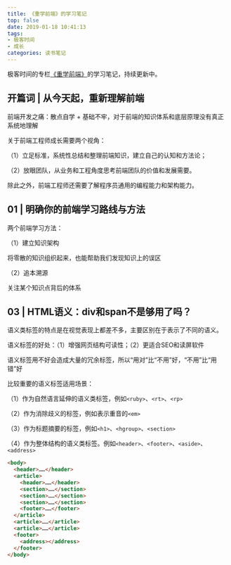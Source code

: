```yaml
---
title: 《重学前端》的学习笔记
top: false
date: 2019-01-18 10:41:13
tags:
- 极客时间
- 成长
categories: 读书笔记
---
```



极客时间的专栏[《重学前端》](https://time.geekbang.org/column/154)的学习笔记，持续更新中。

<!-- more -->


## 开篇词 | 从今天起，重新理解前端

前端开发之痛：散点自学 + 基础不牢，对于前端的知识体系和底层原理没有真正系统地理解

关于前端工程师成长需要两个视角：

（1）立足标准，系统性总结和整理前端知识，建立自己的认知和方法论；

（2）放眼团队，从业务和工程角度思考前端团队的价值和发展需要。

除此之外，前端工程师还需要了解程序员通用的编程能力和架构能力。

## 01 | 明确你的前端学习路线与方法

两个前端学习方法：

（1）建立知识架构

将零散的知识组织起来，也能帮助我们发现知识上的误区

（2）追本溯源

关注某个知识点背后的体系

## 03 | HTML语义：div和span不是够用了吗？

语义类标签的特点是在视觉表现上都差不多，主要区别在于表示了不同的语义。

语义标签的好处：（1）增强网页结构可读性；（2）更适合SEO和读屏软件

语义标签用不好会造成大量的冗余标签，所以“用对”比“不用”好，“不用”比“用错”好

比较重要的语义标签适用场景：

（1）作为自然语言延伸的语义类标签，例如`<ruby>`、`<rt>`、`<rp>`

（2）作为消除歧义的标签，例如表示重音的`<em>`

（3）作为标题摘要的标签，例如`<h1>`、`<hgroup>`、`<section>`

（4）作为整体结构的语义类标签。例如`<header>`、`<footer>`、`<aside>`、`<address>`

```HTML
<body>
  <header>……</header>
  <article>
    <header>……</header>
    <section>……</section>
    <section>……</section>
    <section>……</section>
    <footer>……</footer>
  </article>
  <article>……</article>
  <article>……</article>
  <footer>
    <address></address>
  </footer>
</body>
```
